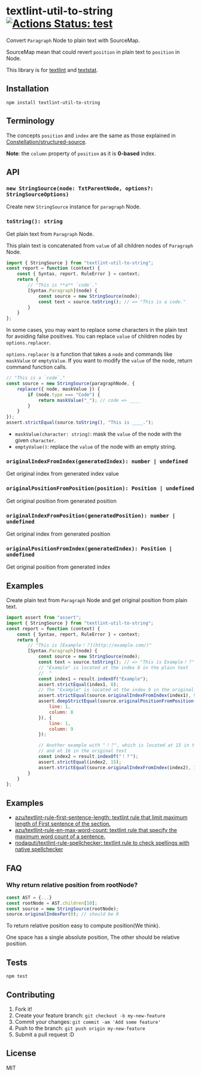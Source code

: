# textlint-util-to-string [![Actions Status: test](https://github.com/textlint/textlint-util-to-string/workflows/test/badge.svg)](https://github.com/textlint/textlint-util-to-string/actions?query=workflow%3A"test")

Convert `Paragraph` Node to plain text with SourceMap.

SourceMap mean that could revert `position` in plain text to `position` in Node.

This library is for [textlint](https://github.com/textlint/textlint "textlint") and [textstat](https://github.com/azu/textstat "textstat").

## Installation

    npm install textlint-util-to-string

## Terminology

The concepts `position` and `index` are the same as those explained in [Constellation/structured-source](https://github.com/Constellation/structured-source).

**Note**: the `column` property of `position` as it is **0-based** index.

## API

### `new StringSource(node: TxtParentNode, options?: StringSourceOptions)`

Create new `StringSource` instance for `paragraph` Node.

### `toString(): string`

Get plain text from `Paragraph` Node.

This plain text is concatenated from `value` of all children nodes of `Paragraph` Node.

```ts
import { StringSource } from "textlint-util-to-string";
const report = function (context) {
    const { Syntax, report, RuleError } = context;
    return {
        // "This is **a** `code`."
        [Syntax.Paragraph](node) {
            const source = new StringSource(node);
            const text = source.toString(); // => "This is a code."
        }
    }
};
```

In some cases, you may want to replace some characters in the plain text for avoiding false positives.
You can replace `value` of children nodes by `options.replacer`.

`options.replacer` is a function that takes a `node` and commands like `maskValue` or `emptyValue`.
If you want to modify the `value` of the node, return command function calls.

```ts
// "This is a `code`."
const source = new StringSource(paragraphNode, {
    replacer({ node, maskValue }) {
        if (node.type === "Code") {
            return maskValue("_"); // code => ____
        }
    }
});
assert.strictEqual(source.toString(), "This is ____.");
```

- `maskValue(character: string)`: mask the `value` of the node with the given `character`.
- `emptyValue()`: replace the `value` of the node with an empty string.

### `originalIndexFromIndex(generatedIndex): number | undefined`

Get original index from generated index value

### `originalPositionFromPosition(position): Position | undefined`

Get original position from generated position

### `originalIndexFromPosition(generatedPosition): number | undefined`

Get original index from generated position

### `originalPositionFromIndex(generatedIndex): Position | undefined`

Get original position from generated index

## Examples

Create plain text from `Paragraph` Node and get original position from plain text.

```js
import assert from "assert";
import { StringSource } from "textlint-util-to-string";
const report = function (context) {
    const { Syntax, report, RuleError } = context;
    return {
        // "This is [Example！？](http://example.com/)"
        [Syntax.Paragraph](node) {
            const source = new StringSource(node);
            const text = source.toString(); // => "This is Example！？"
            // "Example" is located at the index 8 in the plain text
            //  ^
            const index1 = result.indexOf("Example");
            assert.strictEqual(index1, 8);
            // The "Example" is located at the index 9 in the original text
            assert.strictEqual(source.originalIndexFromIndex(index1), 9);
            assert.deepStrictEqual(source.originalPositionFromPosition({
                line: 1,
                column: 8
            }), {
                line: 1,
                column: 9
            });

            // Another example with "！？", which is located at 15 in the plain text
            // and at 16 in the original text
            const index2 = result.indexOf("！？");
            assert.strictEqual(index2, 15);
            assert.strictEqual(source.originalIndexFromIndex(index2), 16);
        }
    }
};
```

## Examples

- [azu/textlint-rule-first-sentence-length: textlint rule that limit maximum length of First sentence of the section.](https://github.com/azu/textlint-rule-first-sentence-length)
- [azu/textlint-rule-en-max-word-count: textlint rule that specify the maximum word count of a sentence.](https://github.com/azu/textlint-rule-en-max-word-count)
- [nodaguti/textlint-rule-spellchecker: textlint rule to check spellings with native spellchecker](https://github.com/nodaguti/textlint-rule-spellchecker)


## FAQ

### Why return relative position from rootNode?

```js
const AST = {...}
const rootNode = AST.children[10];
const source = new StringSource(rootNode);
source.originalIndexFor(0); // should be 0
```

To return relative position easy to compute position(We think).

One space has a single absolute position, The other should be relative position.

## Tests

    npm test

## Contributing

1. Fork it!
2. Create your feature branch: `git checkout -b my-new-feature`
3. Commit your changes: `git commit -am 'Add some feature'`
4. Push to the branch: `git push origin my-new-feature`
5. Submit a pull request :D

## License

MIT
